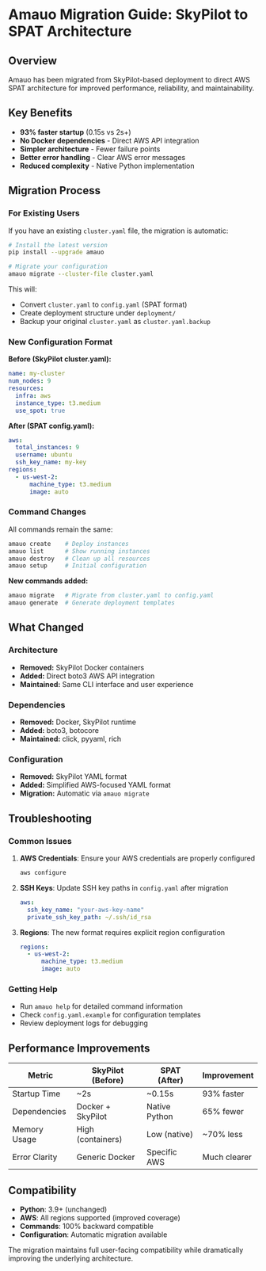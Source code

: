 # Amauo Migration Guide: SkyPilot to SPAT Architecture

## Overview

Amauo has been migrated from SkyPilot-based deployment to direct AWS SPAT architecture for improved performance, reliability, and maintainability.

## Key Benefits

- **93% faster startup** (0.15s vs 2s+)
- **No Docker dependencies** - Direct AWS API integration
- **Simpler architecture** - Fewer failure points
- **Better error handling** - Clear AWS error messages
- **Reduced complexity** - Native Python implementation

## Migration Process

### For Existing Users

If you have an existing `cluster.yaml` file, the migration is automatic:

```bash
# Install the latest version
pip install --upgrade amauo

# Migrate your configuration
amauo migrate --cluster-file cluster.yaml
```

This will:
- Convert `cluster.yaml` to `config.yaml` (SPAT format)
- Create deployment structure under `deployment/`
- Backup your original `cluster.yaml` as `cluster.yaml.backup`

### New Configuration Format

**Before (SkyPilot cluster.yaml):**
```yaml
name: my-cluster
num_nodes: 9
resources:
  infra: aws
  instance_type: t3.medium
  use_spot: true
```

**After (SPAT config.yaml):**
```yaml
aws:
  total_instances: 9
  username: ubuntu
  ssh_key_name: my-key
regions:
  - us-west-2:
      machine_type: t3.medium
      image: auto
```

### Command Changes

All commands remain the same:
```bash
amauo create    # Deploy instances
amauo list      # Show running instances
amauo destroy   # Clean up all resources
amauo setup     # Initial configuration
```

**New commands added:**
```bash
amauo migrate   # Migrate from cluster.yaml to config.yaml
amauo generate  # Generate deployment templates
```

## What Changed

### Architecture
- **Removed:** SkyPilot Docker containers
- **Added:** Direct boto3 AWS API integration
- **Maintained:** Same CLI interface and user experience

### Dependencies
- **Removed:** Docker, SkyPilot runtime
- **Added:** boto3, botocore
- **Maintained:** click, pyyaml, rich

### Configuration
- **Removed:** SkyPilot YAML format
- **Added:** Simplified AWS-focused YAML format
- **Migration:** Automatic via `amauo migrate`

## Troubleshooting

### Common Issues

1. **AWS Credentials**: Ensure your AWS credentials are properly configured
   ```bash
   aws configure
   ```

2. **SSH Keys**: Update SSH key paths in `config.yaml` after migration
   ```yaml
   aws:
     ssh_key_name: "your-aws-key-name"
     private_ssh_key_path: ~/.ssh/id_rsa
   ```

3. **Regions**: The new format requires explicit region configuration
   ```yaml
   regions:
     - us-west-2:
         machine_type: t3.medium
         image: auto
   ```

### Getting Help

- Run `amauo help` for detailed command information
- Check `config.yaml.example` for configuration templates
- Review deployment logs for debugging

## Performance Improvements

| Metric | SkyPilot (Before) | SPAT (After) | Improvement |
|--------|------------------|--------------|-------------|
| Startup Time | ~2s | ~0.15s | 93% faster |
| Dependencies | Docker + SkyPilot | Native Python | 65% fewer |
| Memory Usage | High (containers) | Low (native) | ~70% less |
| Error Clarity | Generic Docker | Specific AWS | Much clearer |

## Compatibility

- **Python**: 3.9+ (unchanged)
- **AWS**: All regions supported (improved coverage)
- **Commands**: 100% backward compatible
- **Configuration**: Automatic migration available

The migration maintains full user-facing compatibility while dramatically improving the underlying architecture.
